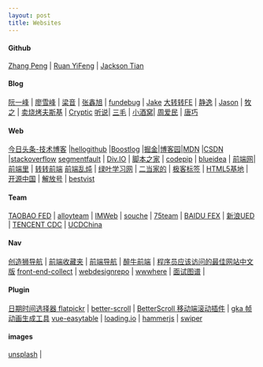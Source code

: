 ```yaml
---
layout: post
title: Websites 
---
```


#### Github

[Zhang Peng](https://github.com/dunwu) | [Ruan YiFeng](https://github.com/ruanyf) | [Jackson Tian](https://github.com/JacksonTian)

#### Blog

[阮一峰](http://www.ruanyifeng.com/blog/)  | [廖雪峰](https://www.liaoxuefeng.com/) | [梁音](http://www.cnblogs.com/liangyin/tag/JavaScript/) | [张鑫旭](http://www.zhangxinxu.com/) | [fundebug](https://blog.fundebug.com/) | [Jake](https://jakearchibald.com/)
[大转转FE](http://www.cnblogs.com/zhuanzhuanfe/) | [静逸](http://www.cnblogs.com/liyunhua#top) | [Jason](https://atjason.com/categories/) | [牧之](http://muyunyun.cn/) | [卖烧烤夫斯基](http://www.cnblogs.com/constantince/) | [Cryptic](https://www.jianshu.com/u/4d7dd4c7e51d) 
[听说](https://tasaid.com/)| [三毛](https://jkchao.cn/code) | [小酒窝](https://www.ouyang90.com/)| [周爱民](https://aimingoo.github.io/) | [唐巧](http://blog.devtang.com/)


#### Web 

[今日头条-技术博客](https://techblog.toutiao.com/) |[hellogithub](https://hellogithub.com/)   |[Boostlog](https://boostlog.io/)   |[掘金](https://juejin.im/timeline)|[博客园](https://www.cnblogs.com/)|[MDN](https://developer.mozilla.org/zh-CN/) |[CSDN](https://www.csdn.net/?ref=toolbar)     |[stackoverflow](https://stackoverflow.com/) 
[segmentfault](https://segmentfault.com/) | [Div.IO](https://div.io/q#/welcome) | [脚本之家](https://www.jb51.net/)   | [codepip](https://codepip.com/)      | [blueidea](http://bbs.blueidea.com/forum.php) | [前端网](https://www.qdfuns.com/portal.php)| [前端里](http://www.yyyweb.com/)     | [转转前端](http://zzfe.org/#/list) 
[前端乱炖](http://html-js.com/card/29)     | [绿叶学习网](http://www.lvyestudy.com/)  | [二当家的](https://www.erdangjiade.com/)  | [极客标签](http://www.gbtags.com/gb/index.htm)  | [HTML5基地](http://html5.360.cn/)   | [开源中国](https://www.oschina.net/)  | [解放号](https://www.jfh.com/)  | [bestvist](http://www.bestvist.com/h)   

#### Team

[TAOBAO FED](http://taobaofed.org/) | [alloyteam](http://alloyteam.com/) | [IMWeb](http://imweb.io/) | [souche](http://f2e.souche.com/blog/) | [75team](https://75team.com/) | [BAIDU FEX](http://fex.baidu.com/) | [新浪UED](http://ued.sina.com.cn/?cat=6) | [TENCENT CDC](http://cdc.tencent.com/category/books/#search-result) | [UCDChina](http://ucdchina.com/)  

#### Nav 

[创造狮导航](http://chuangzaoshi.com/) | [前端收藏夹](http://collect.w3ctrain.com/) | [前端导航](http://fenav.com/#/p1) | [醉牛前端](http://f2er.club/) | [程序员应该访问的最佳网站中文版](https://github.com/tuteng/Best-websites-a-programmer-should-visit-zh/blob/master/README.md?from=groupmessage&isappinstalled=0#when-you-get-stuck)
[front-end-collect](https://github.com/jikeytang/front-end-collect) | [webdesignrepo](http://webdesignrepo.com/) | [wwwhere](http://wwwhere.io/) | [面试图谱](https://yuchengkai.cn/docs/zh/frontend/) |           

#### Plugin

[日期时间选择器 flatpickr](http://www.jq22.com/yanshi9859) | [better-scroll](https://ustbhuangyi.github.io/better-scroll/doc/zh-hans/)  | [BetterScroll 移动端滚动插件](https://juejin.im/post/59dc572c6fb9a0450f20e40e) | [gka 帧动画生成工具](http://www.alloyteam.com/2017/07/gka/)
[vue-easytable](http://doc.huangsw.com/vue-easytable/app.html#/start) | [loading.io](https://loading.io/) | [hammerjs](http://hammerjs.github.io/) | [swiper](https://www.swiper.com.cn/api/start/2014/1218/140.html)

 
#### images

[unsplash](https://unsplash.com/) | 




